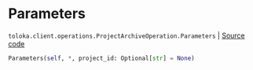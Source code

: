 # Parameters
`toloka.client.operations.ProjectArchiveOperation.Parameters` | [Source code](https://github.com/Toloka/toloka-kit/blob/v1.2.0.post1/src/client/operations.py#L258)

```python
Parameters(self, *, project_id: Optional[str] = None)
```

